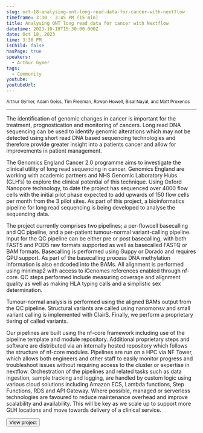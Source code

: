 ```yaml
---
slug: oct-18-analysing-ont-long-read-data-for-cancer-with-nextflow
timeframe: 3:30 - 3:45 PM (15 min)
title: Analysing ONT long read data for cancer with Nextflow
datetime: 2023-10-18T15:30:00.000Z
date: Oct 18, 2023
time: 3:30 PM
isChild: false
hasPage: true
speakers:
  - Arthur Gymer
tags:
  - Community
youtube: 
youtubeUrl: 
---
```

<div className="mb-4">
  <small className="typo-small">
    Arthur Gymer, Adam Geiss, Tim Freeman, Rowan Howell, Bisal Nayal, and Matt Proxenos
  </small>
</div>

<hr className="border-t border-gray-50 mb-4 opacity-20" />

The identification of genomic changes in cancer is important for the treatment, prognostication and monitoring of cancers. Long read DNA sequencing can be used to identify genomic alterations which may not be detected using short read DNA based sequencing technologies and therefore provide greater insight into a patients cancer and allow for improvements in patient management.

The Genomics England Cancer 2.0 programme aims to investigate the clinical utility of long read sequencing in cancer. Genomics England are working with academic partners and NHS Genomic Laboratory Hubs (GLH’s) to explore the clinical potential of this technique. Using Oxford Nanopore technology, to date the project has sequenced over 4000 flow cells with the initial pilot phase expected to add upwards of 150 flow cells per month from the 3 pilot sites. As part of this project, a bioinformatics pipeline for long read sequencing is being developed to analyse the sequencing data. 

The project currently comprises two pipelines; a per-flowcell basecalling and QC pipeline, and a per-patient tumour-normal variant-calling pipeline. Input for the QC pipeline can be either pre or post basecalling, with both FAST5 and POD5 raw formats supported as well as basecalled FASTQ or BAM formats. Basecalling is performed using Guppy or Dorado and requires GPU support. As part of the basecalling process DNA methylation information is also endcoded into the BAMs. All alignment is performed using minimap2 with access to iGenomes references enabled through nf-core. QC steps performed include measuring coverage and alignment quality as well as making HLA typing calls and a simplistic sex determination. 

Tumour-normal analysis is performed using the aligned BAMs output from the QC pipeline. Structural variants are called using nanomonsv and small variant calling is implemented with ClairS. Finally, we perform a proprietary tiering of called variants.

Our pipelines are built using the nf-core framework including use of the pipeline template and module repository. Additional proprietary steps and software are distributed via an internally hosted repository which follows the structure of nf-core modules. 
Pipelines are run on a HPC via NF Tower, which allows both engineers and other staff to easily monitor progress and troubleshoot issues without requiring access to the cluster or expertise in nextflow. Orchestration of the pipelines and related tasks such as data ingestion, sample tracking and logging, are handled by custom logic using various cloud solutions including Amazon ECS, Lambda functions, Step Functions, RDS and API Gateway. Where possible, managed or serverless technologies are favoured to reduce maintenance overhead and improve scalability and availability. This will be key as we scale up to support more GLH locations and move towards delivery of a clinical service. 

<div>
  <Button to="https://www.genomicsengland.co.uk/" variant="secondary" size="md" arrow>
    View project
  </Button>
</div>